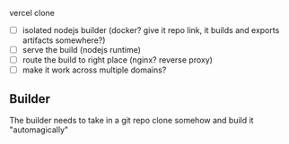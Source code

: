 vercel clone

- [ ] isolated nodejs builder (docker? give it repo link, it builds and exports artifacts somewhere?)
- [ ] serve the build (nodejs runtime)
- [ ] route the build to right place (nginx? reverse proxy)
- [ ] make it work across multiple domains?

## Builder

The builder needs to take in a git repo clone somehow
and build it "automagically"
